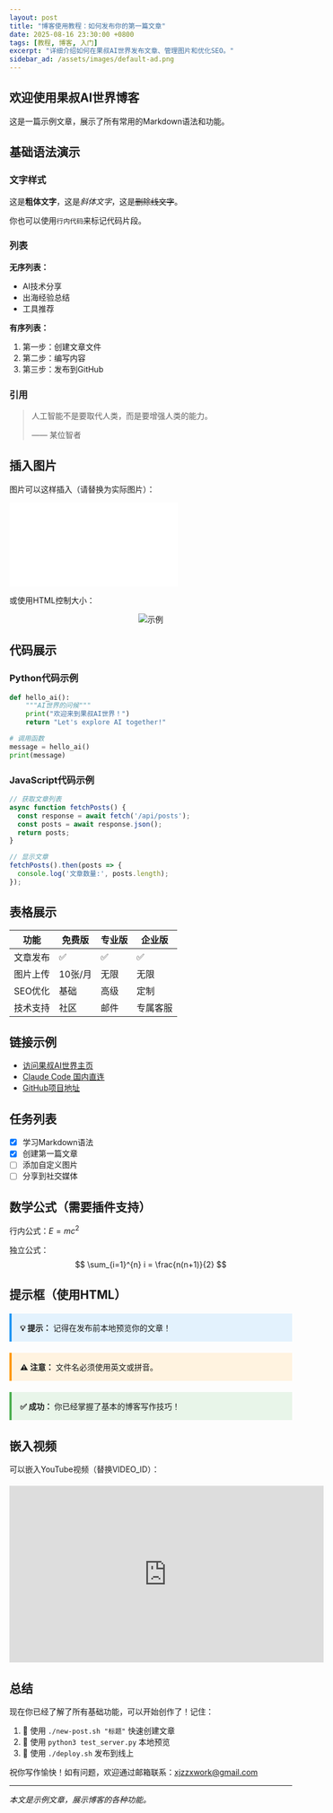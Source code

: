 ```yaml
---
layout: post
title: "博客使用教程：如何发布你的第一篇文章"
date: 2025-08-16 23:30:00 +0800
tags: [教程, 博客, 入门]
excerpt: "详细介绍如何在果叔AI世界发布文章、管理图片和优化SEO。"
sidebar_ad: /assets/images/default-ad.png
---
```


## 欢迎使用果叔AI世界博客

这是一篇示例文章，展示了所有常用的Markdown语法和功能。

## 基础语法演示

### 文字样式

这是**粗体文字**，这是*斜体文字*，这是~~删除线文字~~。

你也可以使用`行内代码`来标记代码片段。

### 列表

**无序列表：**
- AI技术分享
- 出海经验总结
- 工具推荐

**有序列表：**
1. 第一步：创建文章文件
2. 第二步：编写内容
3. 第三步：发布到GitHub

### 引用

> 人工智能不是要取代人类，而是要增强人类的能力。
> 
> —— 某位智者

## 插入图片

图片可以这样插入（请替换为实际图片）：

![示例图片](/assets/images/placeholder.html)

或使用HTML控制大小：

<div style="text-align: center;">
  <img src="/assets/images/placeholder.html" alt="示例" style="max-width: 500px;">
</div>

## 代码展示

### Python代码示例

```python
def hello_ai():
    """AI世界的问候"""
    print("欢迎来到果叔AI世界！")
    return "Let's explore AI together!"

# 调用函数
message = hello_ai()
print(message)
```

### JavaScript代码示例

```javascript
// 获取文章列表
async function fetchPosts() {
  const response = await fetch('/api/posts');
  const posts = await response.json();
  return posts;
}

// 显示文章
fetchPosts().then(posts => {
  console.log('文章数量:', posts.length);
});
```

## 表格展示

| 功能 | 免费版 | 专业版 | 企业版 |
|------|--------|--------|--------|
| 文章发布 | ✅ | ✅ | ✅ |
| 图片上传 | 10张/月 | 无限 | 无限 |
| SEO优化 | 基础 | 高级 | 定制 |
| 技术支持 | 社区 | 邮件 | 专属客服 |

## 链接示例

- [访问果叔AI世界主页](/)
- [Claude Code 国内直连](https://code.yoretea.com)
- [GitHub项目地址](https://github.com/mrzhangguoguo/my-blog-podcast)

## 任务列表

- [x] 学习Markdown语法
- [x] 创建第一篇文章
- [ ] 添加自定义图片
- [ ] 分享到社交媒体

## 数学公式（需要插件支持）

行内公式：$E = mc^2$

独立公式：
$$
\sum_{i=1}^{n} i = \frac{n(n+1)}{2}
$$

## 提示框（使用HTML）

<div style="background: #e3f2fd; border-left: 4px solid #2196F3; padding: 15px; margin: 20px 0;">
  <strong>💡 提示：</strong> 记得在发布前本地预览你的文章！
</div>

<div style="background: #fff3e0; border-left: 4px solid #ff9800; padding: 15px; margin: 20px 0;">
  <strong>⚠️ 注意：</strong> 文件名必须使用英文或拼音。
</div>

<div style="background: #e8f5e9; border-left: 4px solid #4caf50; padding: 15px; margin: 20px 0;">
  <strong>✅ 成功：</strong> 你已经掌握了基本的博客写作技巧！
</div>

## 嵌入视频

可以嵌入YouTube视频（替换VIDEO_ID）：

<div style="text-align: center; margin: 20px 0;">
  <iframe width="560" height="315" 
    src="https://www.youtube.com/embed/dQw4w9WgXcQ" 
    frameborder="0" 
    allowfullscreen>
  </iframe>
</div>

## 总结

现在你已经了解了所有基础功能，可以开始创作了！记住：

1. 📝 使用 `./new-post.sh "标题"` 快速创建文章
2. 👀 使用 `python3 test_server.py` 本地预览
3. 🚀 使用 `./deploy.sh` 发布到线上

祝你写作愉快！如有问题，欢迎通过邮箱联系：xjzzxwork@gmail.com

---

*本文是示例文章，展示博客的各种功能。*
